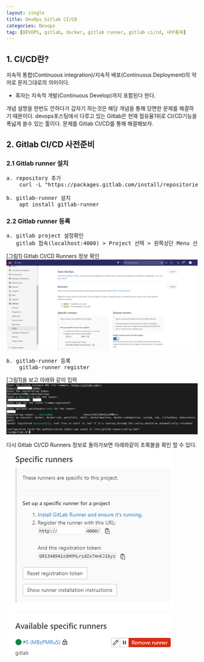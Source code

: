 ```yaml
---
layout: single
title: DevOps_Gitlab CI/CD
categories: Devops
tag: [DEVOPS, gitlab, docker, gitlab runner, gitlab ci/cd, 내부통제]
---
```


## 1. CI/CD란?
지속적 통합(Continuous integration)/지속적 배포(Continuous Deployment)의 약어로 문자그대로의 의미이다.

* 혹자는 지속적 개발(Continuous Develop)까지 포함된다 한다.

개념 설명을 한번도 안하다가 갑자기 하는것은 해당 개념을 통해 당면한 문제를 해결하기 때문이다.
devops포스팅에서 다루고 있는 Gitlab은 현재 점유율1위로 CI/CD기능을 폭넓게 쓸수 있는 툴이다.
문제를 Gitlab CI/CD를 통해 해결해보자.


## 2. Gitlab CI/CD 사전준비
### 2.1 Gitlab runner 설치
<pre>
a. repository 추가
    curl -L "https://packages.gitlab.com/install/repositories/runner/gitlab-runner/script.deb.sh" | sudo bash

b. gitlab-runner 설치
    apt install gitlab-runner
</pre>

### 2.2 Gitlab runner 등록
<pre>
a. gitlab project 설정확인
   gitlab 접속(localhost:4000) > Project 선택 > 왼쪽상단 Menu 선택 > Settings 메뉴 > CI/CD > Runner Expand 
</pre>
[그림1] Gitlab CI/CD Runners 정보 확인
![img.png](../devops/images/img_4.png)

<pre>
b. gitlab-runner 등록
    gitlab-runner register
</pre>
[그림1]을  보고 아래와 같이 입력
![img.png](../devops/images/img_5.png)

다시 Gitlab CI/CD Runners 정보로 돌아가보면 아래와같이 초록불을 확인 할 수 있다.
![](../devops/images/img_6.png)

